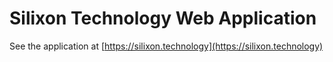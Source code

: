 # Silixon Technology Web Application
See the application at [https://silixon.technology](https://silixon.technology)
